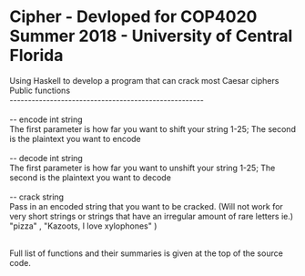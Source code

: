 # Cipher - Devloped for COP4020 Summer 2018 - University of Central Florida
Using Haskell to develop a program that can crack most Caesar ciphers<br>
Public functions <br>-----------------------------------------------------<br><br>
-- encode int string<br>
The first parameter is how far you want to shift your string 1-25; The second is the plaintext you want to encode<br><br>
-- decode int string<br>
The first parameter is how far you want to unshift your string 1-25; The second is the plaintext you want to decode<br><br>
-- crack string<br>
Pass in an encoded string that you want to be cracked. (Will not work for very short strings or strings that have an irregular amount of rare letters ie.) "pizza" , "Kazoots, I love xylophones" )<br><br>

Full list of functions and their summaries is given at the top of the source code.

